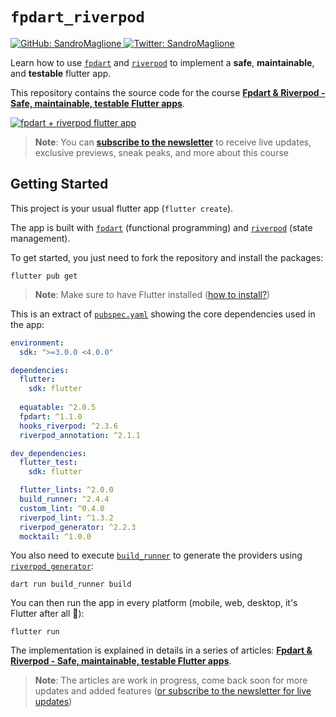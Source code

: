 # `fpdart_riverpod`


<p>
  <a href="https://github.com/SandroMaglione">
    <img alt="GitHub: SandroMaglione" src="https://img.shields.io/github/followers/SandroMaglione?label=Follow&style=social" target="_blank" />
  </a>
  <a href="https://twitter.com/SandroMaglione">
    <img alt="Twitter: SandroMaglione" src="https://img.shields.io/twitter/follow/SandroMaglione.svg?style=social" target="_blank" />
  </a>
</p>

Learn how to use [`fpdart`](https://pub.dev/packages/fpdart) and [`riverpod`](https://pub.dev/packages/riverpod) to implement a **safe**, **maintainable**, and **testable** flutter app.

This repository contains the source code for the course [**Fpdart & Riverpod - Safe, maintainable, testable Flutter apps**](https://www.sandromaglione.com/course/fpdart-riverpod-develop-flutter-app).

[![fpdart + riverpod flutter app](https://www.sandromaglione.com/_next/image?url=%2Fstatic%2Fimages%2Fcovers%2Ffpdart-riverpod-develop-flutter-app.webp&w=3840&q=75)](https://www.sandromaglione.com/course/fpdart-riverpod-develop-flutter-app)

> **Note**: You can [**subscribe to the newsletter**](https://www.sandromaglione.com/newsletter) to receive live updates, exclusive previews, sneak peaks, and more about this course 

## Getting Started

This project is your usual flutter app (`flutter create`).

The app is built with [`fpdart`](https://pub.dev/packages/fpdart) (functional programming) and [`riverpod`](https://pub.dev/packages/riverpod) (state management).

To get started, you just need to fork the repository and install the packages:

```shell
flutter pub get
```

> **Note**: Make sure to have Flutter installed ([how to install?](https://docs.flutter.dev/get-started/install))

This is an extract of [`pubspec.yaml`](./pubspec.yaml) showing the core dependencies used in the app:

```yaml
environment:
  sdk: ">=3.0.0 <4.0.0"

dependencies:
  flutter:
    sdk: flutter
    
  equatable: ^2.0.5
  fpdart: ^1.1.0
  hooks_riverpod: ^2.3.6
  riverpod_annotation: ^2.1.1

dev_dependencies:
  flutter_test:
    sdk: flutter

  flutter_lints: ^2.0.0
  build_runner: ^2.4.4
  custom_lint: ^0.4.0
  riverpod_lint: ^1.3.2
  riverpod_generator: ^2.2.3
  mocktail: ^1.0.0
```

You also need to execute [`build_runner`](https://pub.dev/packages/build_runner) to generate the providers using [`riverpod_generator`](https://pub.dev/packages/riverpod_generator):

```shell
dart run build_runner build
```

You can then run the app in every platform (mobile, web, desktop, it's Flutter after all 🎯):

```shell
flutter run
```

The implementation is explained in details in a series of articles: [**Fpdart & Riverpod - Safe, maintainable, testable Flutter apps**](https://www.sandromaglione.com/course/fpdart-riverpod-develop-flutter-app).

> **Note**: The articles are work in progress, come back soon for more updates and added features ([or subscribe to the newsletter for live updates](https://www.sandromaglione.com/newsletter))